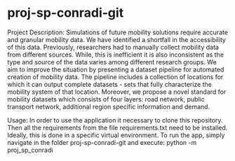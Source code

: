 # proj-sp-conradi-git

Project Description: Simulations of future mobility solutions require accurate and granular mobility data. We have identified a shortfall in the accessibility of this data. Previously, researchers had to manually collect mobility data from different sources. While, this is inefficient it is also inconsistent as the type and source of the data varies among different research groups. We aim to improve the situation by presenting a dataset pipeline for automated creation of mobility data. The pipeline includes a collection of locations for which it can output complete datasets - sets that fully characterize the mobility system of that location. Moreover, we propose a novel standard for mobility datasets which consists of four layers: road network, public transport network, additional region specific information and demand.

Usage:
In order to use the application it necessary to clone this repository. Then all the requirements from the file requirements.txt need to be installed. Ideally, this is done in a specific virtual environment. To run the app, simply navigate in the folder proj-sp-conradi-git and execute: python -m proj_sp_conradi
